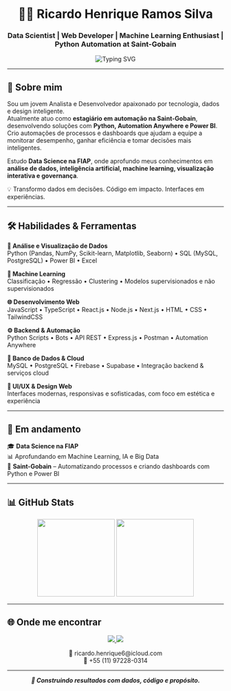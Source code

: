 <h1 align="center">👨‍💻 Ricardo Henrique Ramos Silva</h1>
<h3 align="center">Data Scientist | Web Developer | Machine Learning Enthusiast | Python Automation at Saint-Gobain</h3>

<div align="center">
  <img src="https://readme-typing-svg.herokuapp.com?font=Fira+Code&size=22&pause=1000&center=true&vCenter=true&width=435&lines=Construindo+soluções+com+dados+e+código;Automatizando+processos+com+Python+e+Power+BI;Buscando+resultados+com+propósito+e+precisão" alt="Typing SVG" />
</div>

---

## 🧠 Sobre mim

Sou um jovem Analista e Desenvolvedor apaixonado por tecnologia, dados e design inteligente.  
Atualmente atuo como **estagiário em automação na Saint-Gobain**, desenvolvendo soluções com **Python, Automation Anywhere e Power BI**. Crio automações de processos e dashboards que ajudam a equipe a monitorar desempenho, ganhar eficiência e tomar decisões mais inteligentes.

Estudo **Data Science na FIAP**, onde aprofundo meus conhecimentos em **análise de dados, inteligência artificial, machine learning, visualização interativa e governança**.

💡 Transformo dados em decisões. Código em impacto. Interfaces em experiências.

---

## 🛠️ Habilidades & Ferramentas

**🔎 Análise e Visualização de Dados**  
Python (Pandas, NumPy, Scikit-learn, Matplotlib, Seaborn) • SQL (MySQL, PostgreSQL) • Power BI • Excel

**🤖 Machine Learning**  
Classificação • Regressão • Clustering • Modelos supervisionados e não supervisionados

**🌐 Desenvolvimento Web**  
JavaScript • TypeScript • React.js • Node.js • Next.js • HTML • CSS • TailwindCSS

**⚙️ Backend & Automação**  
Python Scripts • Bots • API REST • Express.js • Postman • Automation Anywhere

**📁 Banco de Dados & Cloud**  
MySQL • PostgreSQL • Firebase • Supabase • Integração backend & serviços cloud

**🎨 UI/UX & Design Web**  
Interfaces modernas, responsivas e sofisticadas, com foco em estética e experiência

---

## 🚀 Em andamento

🎓 **Data Science na FIAP**  
📊 Aprofundando em Machine Learning, IA e Big Data  
🏢 **Saint-Gobain** – Automatizando processos e criando dashboards com Python e Power BI  

---

## 📊 GitHub Stats

<div align="center">

<img height="180em" src="https://github-readme-stats.vercel.app/api?username=ricardohenrique1609&show_icons=true&theme=dracula&count_private=true"/>
<img height="180em" src="https://github-readme-stats.vercel.app/api/top-langs/?username=ricardohenrique1609&layout=compact&theme=dracula"/>

</div>

---

## 🌐 Onde me encontrar

<div align="center">
  <a href="https://linkedin.com/in/ricardo-henrique-28939b275" target="_blank">
    <img src="https://img.shields.io/badge/-LinkedIn-0A66C2?style=for-the-badge&logo=linkedin&logoColor=white" />
  </a>
  <a href="https://curriculoricardo.netlify.app" target="_blank">
    <img src="https://img.shields.io/badge/-Portfólio-000?style=for-the-badge&logo=firefox&logoColor=white" />
  </a>
</div>

<p align="center">
  📧 ricardo.henrique6@icloud.com  
  <br>
  📱 +55 (11) 97228-0314
</p>

---

<p align="center"><i><b>🚀 Construindo resultados com dados, código e propósito.</b></i></p>
